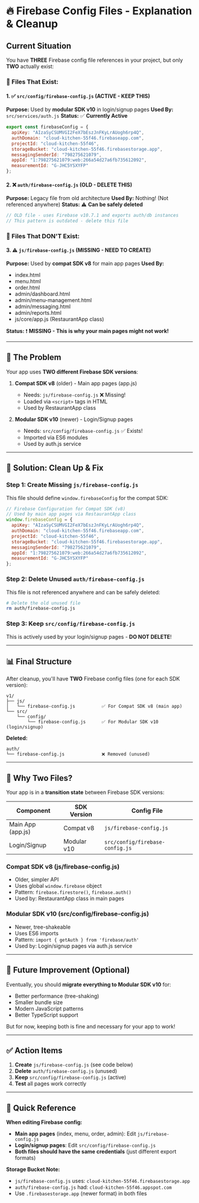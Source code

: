 # 🔥 Firebase Config Files - Explanation & Cleanup

## Current Situation

You have **THREE** Firebase config file references in your project, but only **TWO** actually exist:

### 📁 Files That Exist:

#### 1. ✅ `src/config/firebase-config.js` (ACTIVE - KEEP THIS)
**Purpose:** Used by **modular SDK v10** in login/signup pages
**Used By:** `src/services/auth.js`
**Status:** ✅ **Currently Active**

```javascript
export const firebaseConfig = {
  apiKey: "AIzaSyCSUMVGI2FeX7bEszJnFKyLrAUogh6rp4Q",
  authDomain: "cloud-kitchen-55f46.firebaseapp.com",
  projectId: "cloud-kitchen-55f46",
  storageBucket: "cloud-kitchen-55f46.firebasestorage.app",
  messagingSenderId: "798275621079",
  appId: "1:798275621079:web:266a54d27a6fb735612092",
  measurementId: "G-JHC5YSXYFP"
};
```

#### 2. ❌ `auth/firebase-config.js` (OLD - DELETE THIS)
**Purpose:** Legacy file from old architecture
**Used By:** Nothing! (Not referenced anywhere)
**Status:** ⚠️ **Can be safely deleted**

```javascript
// OLD file - uses Firebase v10.7.1 and exports auth/db instances
// This pattern is outdated - delete this file
```

### 📁 Files That DON'T Exist:

#### 3. ⚠️ `js/firebase-config.js` (MISSING - NEED TO CREATE)
**Purpose:** Used by **compat SDK v8** for main app pages
**Used By:** 
- index.html
- menu.html
- order.html
- admin/dashboard.html
- admin/menu-management.html
- admin/messaging.html
- admin/reports.html
- js/core/app.js (RestaurantApp class)

**Status:** ❗ **MISSING - This is why your main pages might not work!**

---

## 🎯 The Problem

Your app uses **TWO different Firebase SDK versions**:

1. **Compat SDK v8** (older) - Main app pages (app.js)
   - Needs: `js/firebase-config.js` ❌ Missing!
   - Loaded via `<script>` tags in HTML
   - Used by RestaurantApp class

2. **Modular SDK v10** (newer) - Login/Signup pages
   - Needs: `src/config/firebase-config.js` ✅ Exists!
   - Imported via ES6 modules
   - Used by auth.js service

---

## 🔧 Solution: Clean Up & Fix

### Step 1: Create Missing `js/firebase-config.js`

This file should define `window.firebaseConfig` for the compat SDK:

```javascript
// Firebase Configuration for Compat SDK (v8)
// Used by main app pages via RestaurantApp class
window.firebaseConfig = {
  apiKey: "AIzaSyCSUMVGI2FeX7bEszJnFKyLrAUogh6rp4Q",
  authDomain: "cloud-kitchen-55f46.firebaseapp.com",
  projectId: "cloud-kitchen-55f46",
  storageBucket: "cloud-kitchen-55f46.firebasestorage.app",
  messagingSenderId: "798275621079",
  appId: "1:798275621079:web:266a54d27a6fb735612092",
  measurementId: "G-JHC5YSXYFP"
};
```

### Step 2: Delete Unused `auth/firebase-config.js`

This file is not referenced anywhere and can be safely deleted:

```bash
# Delete the old unused file
rm auth/firebase-config.js
```

### Step 3: Keep `src/config/firebase-config.js`

This is actively used by your login/signup pages - **DO NOT DELETE**!

---

## 📊 Final Structure

After cleanup, you'll have **TWO** Firebase config files (one for each SDK version):

```
v1/
├── js/
│   └── firebase-config.js          ✅ For Compat SDK v8 (main app)
└── src/
    └── config/
        └── firebase-config.js      ✅ For Modular SDK v10 (login/signup)
```

**Deleted:**
```
auth/
└── firebase-config.js              ❌ Removed (unused)
```

---

## 🤔 Why Two Files?

Your app is in a **transition state** between Firebase SDK versions:

| Component | SDK Version | Config File |
|-----------|-------------|-------------|
| Main App (app.js) | Compat v8 | `js/firebase-config.js` |
| Login/Signup | Modular v10 | `src/config/firebase-config.js` |

### Compat SDK v8 (js/firebase-config.js)
- Older, simpler API
- Uses global `window.firebase` object
- Pattern: `firebase.firestore()`, `firebase.auth()`
- Used by: RestaurantApp class in main pages

### Modular SDK v10 (src/config/firebase-config.js)
- Newer, tree-shakeable
- Uses ES6 imports
- Pattern: `import { getAuth } from 'firebase/auth'`
- Used by: Login/signup pages via auth.js service

---

## 🚀 Future Improvement (Optional)

Eventually, you should **migrate everything to Modular SDK v10** for:
- Better performance (tree-shaking)
- Smaller bundle size
- Modern JavaScript patterns
- Better TypeScript support

But for now, keeping both is fine and necessary for your app to work!

---

## ✅ Action Items

1. **Create** `js/firebase-config.js` (see code below)
2. **Delete** `auth/firebase-config.js` (unused)
3. **Keep** `src/config/firebase-config.js` (active)
4. **Test** all pages work correctly

---

## 📝 Quick Reference

**When editing Firebase config:**

- **Main app pages** (index, menu, order, admin): Edit `js/firebase-config.js`
- **Login/signup pages**: Edit `src/config/firebase-config.js`
- **Both files should have the same credentials** (just different export formats)

**Storage Bucket Note:**
- `js/firebase-config.js` uses: `cloud-kitchen-55f46.firebasestorage.app`
- `auth/firebase-config.js` had: `cloud-kitchen-55f46.appspot.com`
- Use `.firebasestorage.app` (newer format) in both files
